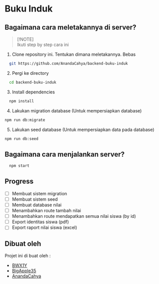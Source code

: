 # Buku Induk

## Bagaimana cara meletakannya di server?

> [!NOTE]\
> Ikuti step by step cara ini

1. Clone repository ini. Tentukan dimana meletakannya. Bebas

```bash
  git https://github.com/AnandaCahya/backend-buku-induk
```

2. Pergi ke directory

```bash
  cd backend-buku-induk
```

3. Install dependencies

```bash
  npm install
```

4. Lakukan migration database (Untuk mempersiapkan database)

```bash
npm run db:migrate
```

5. Lakukan seed database (Untuk mempersiapkan data pada database)

```bash
npm run db:seed
```

## Bagaimana cara menjalankan server? 

```bash
  npm start
```

## Progress

- [ ] Membuat sistem migration
- [ ] Membuat sistem seed
- [ ] Membuat database nilai
- [ ] Menambahkan route tambah nilai
- [ ] Menambahkan route mendapatkan semua nilai siswa (by id)
- [ ] Export identitas siswa (pdf)
- [ ] Export raport nilai siswa (excel)

## Dibuat oleh

Projet ini di buat oleh :

- [BWX1Y](https://github.com/bwx1y)
- [BigApple35](https://github.com/BigApple35)
- [AnandaCahya](https://github.com/AnandaCahya)
